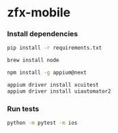 # zfx-mobile

### Install dependencies

```bash
pip install -r requirements.txt
```

```bash
brew install node
```

```bash
npm install -g appium@next
```

```bash
appium driver install xcuitest
appium driver install uiautomator2
```

### Run tests

```bash
python -m pytest -m ios
```